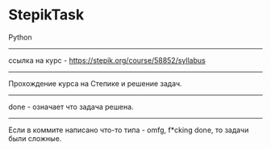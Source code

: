 # StepikTask
Python
___
ссылка на курс - https://stepik.org/course/58852/syllabus
___
Прохождение курса на Степике и решение задач.
___
done - означает что задача решена.
___
Если в коммите написано что-то типа - omfg, f*cking done, то задачи были сложные.

